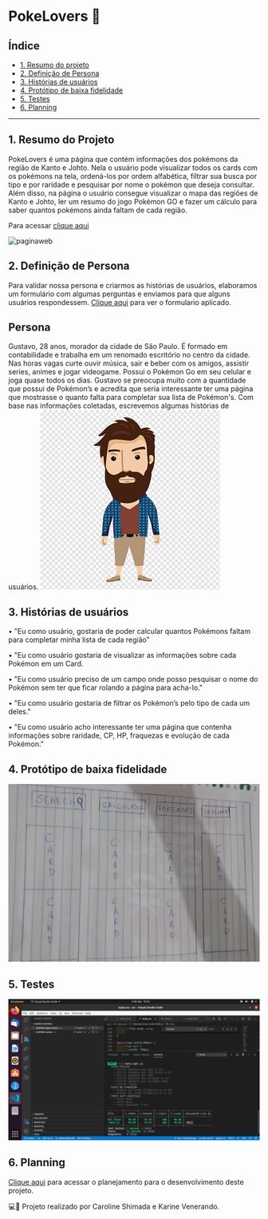 # PokeLovers 💛

## Índice

* [1. Resumo do projeto](#1-resumo-do-projeto)
* [2. Definição de Persona](#2-definição-de-Persona)
* [3. Histórias de usuários](#3-Histórias-de-Usuários)
* [4. Protótipo de baixa fidelidade](#4-Protótipo-de-baixa-fidelidade)
* [5. Testes](#5-Testes)
* [6. Planning](#5-Planning)




***

## 1. Resumo do Projeto

PokeLovers é uma página que contém informações dos pokémons da região de Kanto e Johto. Nela o usuário pode visualizar todos os cards com os pokémons na tela, ordená-los por ordem alfabética, filtrar sua busca por tipo e por raridade e pesquisar por nome o pokémon que deseja consultar. Além disso, na página o usuário consegue visualizar o mapa das regiões de Kanto e Johto, ler um resumo do jogo Pokémon GO e fazer um cálculo para saber quantos pokémons ainda faltam de cada região. 

Para acessar [clique aqui](https://carolineshimada.github.io/SAP005-data-lovers/.)
 
![paginaweb](gift-utilizacao3.gif)

## 2. Definição de Persona

Para validar nossa persona e criarmos as histórias de usuários, elaboramos um formulário com algumas perguntas e enviamos para que alguns usuários respondessem.
[Clique aqui](https://docs.google.com/forms/d/1OMNk3lU7YnVaKF0jrWHcdSM9Ubf0F9w0PgyOp93Hg84/edit) para ver o formulario aplicado.

## Persona

 Gustavo, 28 anos, morador da cidade de São Paulo. É formado em contabilidade e trabalha em um renomado escritório no centro da cidade. Nas horas vagas curte ouvir música, sair e beber com os amigos, assistir series, animes e jogar videogame. Possui o Pokémon Go em seu celular e joga quase todos os dias. Gustavo se preocupa muito com a quantidade que possui de Pokémon’s e acredita que seria interessante ter uma página que mostrasse o quanto falta para completar sua lista de Pokémon's.
Com base nas informações coletadas, escrevemos algumas histórias de usuários.
![persona](avatar.png)

## 3. Histórias de usuários

•	"Eu como usuário, gostaria de poder calcular quantos Pokémons faltam para completar minha lista de cada região"

•	"Eu como usuário gostaria de visualizar as informações sobre cada Pokémon em um Card.

•	"Eu como usuário preciso de um campo onde posso pesquisar o nome do Pokémon sem ter que ficar rolando a página para acha-lo."

•	"Eu como usuário gostaria de filtrar os Pokémon’s pelo tipo de cada um deles."

•	"Eu como usuário acho interessante ter uma página que contenha informações sobre raridade, CP, HP, fraquezas e evolução de cada Pokémon."

## 4. Protótipo de baixa fidelidade

![prototipo](prototipob.png)

## 5. Testes

![teste](testeprint.png)

## 6. Planning

[Clique aqui](https://trello.com/b/5YMe6lXj/data-lovers) para acessar o planejamento para o desenvolvimento deste projeto.



💻🙎
Projeto realizado por Caroline Shimada e Karine Venerando.
